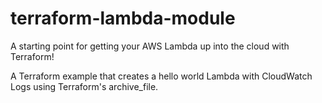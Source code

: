 # terraform-lambda-module
A starting point for getting your AWS Lambda up into the cloud with Terraform!

A Terraform example that creates a hello world Lambda with CloudWatch Logs using Terraform's archive_file.